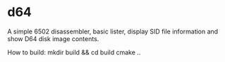 # d64

A simple 6502 disassembler, basic lister, display SID file information and show D64 disk image contents.

How to build:
  mkdir build && cd build
  cmake ..
